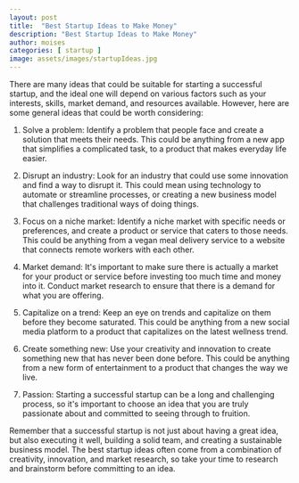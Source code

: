 ```yaml
---
layout: post
title:  "Best Startup Ideas to Make Money"
description: "Best Startup Ideas to Make Money"
author: moises
categories: [ startup ]
image: assets/images/startupIdeas.jpg
---
```


There are many ideas that could be suitable for starting a successful startup, and the ideal one will depend on various factors such as your interests, skills, market demand, and resources available. However, here are some general ideas that could be worth considering:

1. Solve a problem: Identify a problem that people face and create a solution that meets their needs. This could be anything from a new app that simplifies a complicated task, to a product that makes everyday life easier.

2. Disrupt an industry: Look for an industry that could use some innovation and find a way to disrupt it. This could mean using technology to automate or streamline processes, or creating a new business model that challenges traditional ways of doing things.

3. Focus on a niche market: Identify a niche market with specific needs or preferences, and create a product or service that caters to those needs. This could be anything from a vegan meal delivery service to a website that connects remote workers with each other.

4. Market demand: It's important to make sure there is actually a market for your product or service before investing too much time and money into it. Conduct market research to ensure that there is a demand for what you are offering.

5. Capitalize on a trend: Keep an eye on trends and capitalize on them before they become saturated. This could be anything from a new social media platform to a product that capitalizes on the latest wellness trend.

6. Create something new: Use your creativity and innovation to create something new that has never been done before. This could be anything from a new form of entertainment to a product that changes the way we live.

7. Passion: Starting a successful startup can be a long and challenging process, so it's important to choose an idea that you are truly passionate about and committed to seeing through to fruition.

Remember that a successful startup is not just about having a great idea, but also executing it well, building a solid team, and creating a sustainable business model. The best startup ideas often come from a combination of creativity, innovation, and market research, so take your time to research and brainstorm before committing to an idea.


